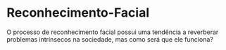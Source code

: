 # Reconhecimento-Facial
O processo de reconhecimento facial possui uma tendência a reverberar problemas intrínsecos na sociedade, mas como será que ele funciona?
